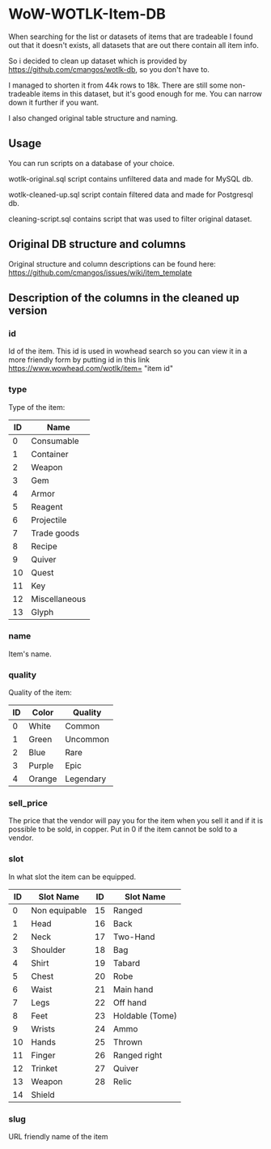 # WoW-WOTLK-Item-DB

When searching for the list or datasets of items that are tradeable I found out that it doesn't exists, all datasets that are out there contain all item info.

So i decided to clean up dataset which is provided by https://github.com/cmangos/wotlk-db, so you don't have to.

I managed to shorten it from 44k rows to 18k. There are still some non-tradeable items in this dataset, but it's good enough for me. You can narrow down it further if you want. 

I also changed original table structure and naming.

## Usage

You can run scripts on a database of your choice.

wotlk-original.sql script contains unfiltered data and made for MySQL db. 

wotlk-cleaned-up.sql script contain filtered data and made for Postgresql db.

cleaning-script.sql contains script that was used to filter original dataset.


## Original DB structure and columns

Original structure and column descriptions can be found here: https://github.com/cmangos/issues/wiki/item_template


## Description of the columns in the cleaned up version

### id
Id of the item. This id is used in wowhead search so you can view it in a more friendly form by putting id in this link https://www.wowhead.com/wotlk/item= "item id"

### type
Type of the item:

|ID | Name|
|---|-----|
|0|Consumable|
|1|Container|
|2|Weapon|
|3|Gem|
|4|Armor|
|5|Reagent|
|6|Projectile|
|7|Trade goods|
|8|Recipe|
|9|Quiver|
|10|Quest|
|11|Key|
|12|Miscellaneous|
|13|Glyph|

### name 

Item's name.

### quality

Quality of the item:

|ID|Color|Quality|
|---|----|-------|
|0|White|Common|
|1|Green|Uncommon|
|2|Blue|Rare|
|3|Purple|Epic|
|4|Orange|Legendary|

### sell_price

The price that the vendor will pay you for the item when you sell it and if it is possible to be sold, in copper. Put in 0 if the item cannot be sold to a vendor.

### slot

In what slot the item can be equipped.

|ID|Slot Name|ID|Slot Name|
|----|------|---|---------|
|0|Non equipable|15|Ranged|
|1|Head|16|Back|
|2|Neck|17|Two-Hand|
|3|Shoulder|18|Bag|
|4|Shirt|19|Tabard|
|5|Chest|20|Robe|
|6|Waist|21|Main hand|
|7|Legs|22|Off hand|
|8|Feet|23|Holdable (Tome)|
|9|Wrists|24|Ammo|
|10|Hands|25|Thrown|
|11|Finger|26|Ranged right|
|12|Trinket|27|Quiver|
|13|Weapon|28|Relic|
|14|Shield|


### slug

URL friendly name of the item





